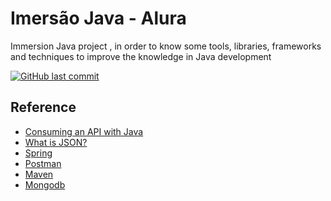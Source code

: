 # Imersão Java - Alura



Immersion Java project , in order to know some tools, libraries, frameworks and techniques to improve the knowledge in Java development

[![GitHub last commit](https://img.shields.io/github/last-commit/google/skia.svg?style=flat)]()


## Reference

 - [Consuming an API with Java](https://www.alura.com.br/imersao-java/aula01-consumindo-api-com-java)
 - [What is JSON?](https://www.alura.com.br/artigos/o-que-e-json)
 - [Spring](https://spring.io/)
 - [Postman](https://www.postman.com/)
 - [Maven](https://maven.apache.org/download.cgi)
 - [Mongodb](https://www.mongodb.com/cloud/atlas/register)
 

